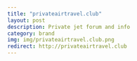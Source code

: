 ```yaml
---
title: "privateairtravel.club"
layout: post
description: Private jet forum and info
category: brand
img: img/privateairtravel.club.png
redirect: http://privateairtravel.club
---
```


